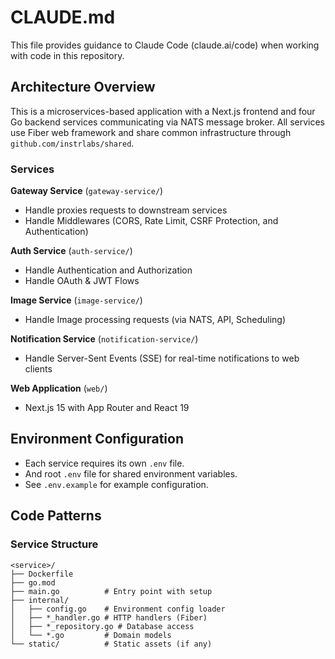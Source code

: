 # CLAUDE.md

This file provides guidance to Claude Code (claude.ai/code) when working with code in this repository.

## Architecture Overview

This is a microservices-based application with a Next.js frontend and four Go backend services communicating via NATS message broker. All services use Fiber web framework and share common infrastructure through `github.com/instrlabs/shared`.

### Services

**Gateway Service** (`gateway-service/`)
- Handle proxies requests to downstream services
- Handle Middlewares (CORS, Rate Limit, CSRF Protection, and Authentication)

**Auth Service** (`auth-service/`)
- Handle Authentication and Authorization
- Handle OAuth & JWT Flows

**Image Service** (`image-service/`)
- Handle Image processing requests (via NATS, API, Scheduling)

**Notification Service** (`notification-service/`)
- Handle Server-Sent Events (SSE) for real-time notifications to web clients

**Web Application** (`web/`)
- Next.js 15 with App Router and React 19

## Environment Configuration

- Each service requires its own `.env` file. 
- And root `.env` file for shared environment variables.
- See `.env.example` for example configuration.

## Code Patterns

### Service Structure
```
<service>/
├── Dockerfile
├── go.mod
├── main.go          # Entry point with setup
├── internal/
│   ├── config.go    # Environment config loader
│   ├── *_handler.go # HTTP handlers (Fiber)
│   ├── *_repository.go # Database access
│   └── *.go         # Domain models
└── static/          # Static assets (if any)
```
